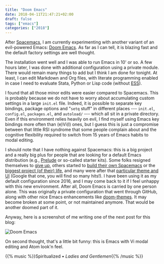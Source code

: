 ```yaml
---
title: "Doom Emacs"
date: 2018-04-11T21:47:21+02:00
draft: false
tags: ["emacs"]
categories: ["2018"]
---
```


After [Spacemacs](http://spacemacs.org), I am currently experimenting with another variant of an evil-powered Emacs: [Doom Emacs](https://github.com/hlissner/doom-emacs). As far as I can tell, it is blazing fast and the default factory settings are well thought.

The installation went well and I was able to run Emacs in 10' or so. A few hours later, I was done with additional configuration using a private module. There would remain many things to add but I think I am done for tonight. At least, I can edit Markdown and Org files, with literate programming enabled in case I need to evaluate Stata, Python or Lisp code (without [ESS](https://ess.r-project.org)).

I found that all those minor edits were easier compared to Spacemacs. This is probably because we do not have to worry about accumulating custom settings in a large `init.el` file. Indeed, it is possible to separate key bindings, package options and "`setq` stuff" in different places --- `init.el`, `config.el`, `packages.el`, and `autoload/` --- which all sit in a private directory. Even if this environment relies heavily on evil, I find myself using Emacs key bindings more often than (e)Vi(l) ones, but I guess this is just a compromise between that little RSI syndrome that some people complain about and the cognitive flexibility required to switch from 15 years of Emacs habits to modal editing.

I should note that I have nothing against Spacemacs: this is a big project and a really big plus for people that are looking for a default Emacs distribution (e.g., [Prelude](https://github.com/bbatsov/prelude) or so-called starter kits). Some folks resigned themselves to [give up](http://thume.ca/2017/03/04/my-text-editor-journey-vim-spacemacs-atom-and-sublime-text/), others started to [build their own Spacemacs](https://sam217pa.github.io/2016/09/02/how-to-build-your-own-spacemacs/) or the [biggest project (of their) life](https://dsdshcym.github.io/blog/2018/01/22/compare-doom-emacs-spacemacs-vanilla-emacs/), and many were after that [particular theme and UI](http://pragmaticemacs.com/emacs/get-that-spacemacs-look-without-spacemacs/) (Google that one, you will find so many hits!). I have been using it as my default configuration since 2016, and I may come back to it if I feel unhappy with this new environment. After all, Doom Emacs is carried by one person alone. This was originally a private configuration that went through GitHub, along with other nice Emacs enhancements like [doom-themes](https://github.com/hlissner/emacs-doom-themes). It may become broken at some point, or not maintained anymore. That would be another doomed part of it.

Anyway, here is a screenshot of me writing one of the next post for this blog:

![Doom Emacs](/img/2018-04-11-21-55-27.png)

On second thought, that's a little bit funny: this is Emacs with Vi modal editing and Atom look'n feel. 

{{% music %}}Spiritualized • *Ladies and Gentlemen*{{% /music %}}
